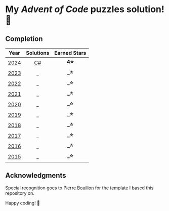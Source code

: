 # My _Advent of Code_ puzzles solution! 🎄

## Completion

| Year | Solutions | Earned Stars |
|:----:|:---------:|:------------:|
| [2024](https://adventofcode.com/2024) | [C#](./src/Solutions/AdventOfCode.Year2024) | **4⭐** |
| [2023](https://adventofcode.com/2023) | _ | **_⭐** |
| [2022](https://adventofcode.com/2022) | _ | **_⭐** |
| [2021](https://adventofcode.com/2021) | _ | **_⭐** |
| [2020](https://adventofcode.com/2020) | _ | **_⭐** |
| [2019](https://adventofcode.com/2019) | _ | **_⭐** |
| [2018](https://adventofcode.com/2018) | _ | **_⭐** |
| [2017](https://adventofcode.com/2017) | _ | **_⭐** |
| [2016](https://adventofcode.com/2016) | _ | **_⭐** |
| [2015](https://adventofcode.com/2015) | _ | **_⭐** |

## Acknowledgments

Special recognition goes to [Pierre Bouillon](https://github.com/pBouillon) for the [template](https://github.com/pBouillon/dotnet-advent-of-code-template) I based this repository on.

Happy coding! 🚀